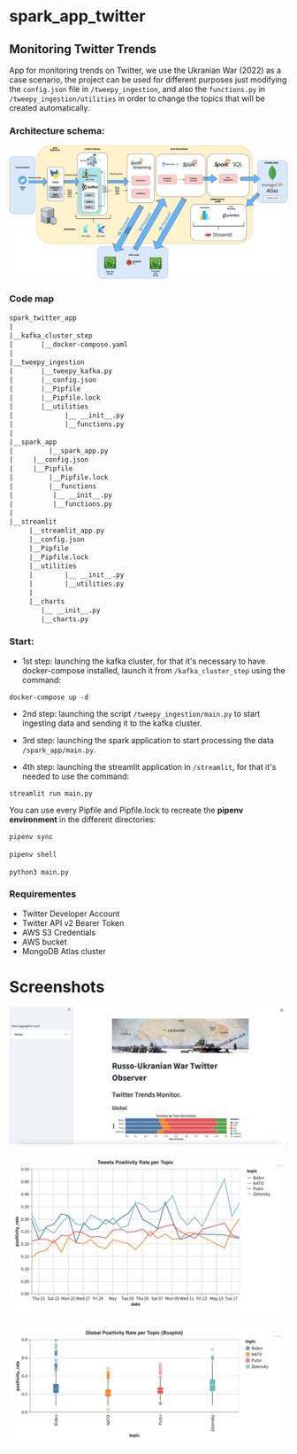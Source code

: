 # spark_app_twitter
## Monitoring Twitter Trends

App for monitoring trends on Twitter, we use the Ukranian War (2022) as a case scenario,
the project can be used for different purposes just modifying the `config.json` file in `/tweepy_ingestion`, and also the `functions.py` 
in `/tweepy_ingestion/utilities` in order to change the topics that will be created automatically.

### Architecture schema:

![title](./Untitled-Diagram-2-2-8-drawio.png)

### Code map
```
spark_twitter_app
|
|__kafka_cluster_step
|		|__docker-compose.yaml
|	
|__tweepy_ingestion
|		|__tweepy_kafka.py
|		|__config.json
|		|__Pipfile
|		|__Pipfile.lock
|		|__utilities
|			  |__ __init__.py
|			  |__functions.py
|
|__spark_app
|         |__spark_app.py
|	  |__config.json
|	  |__Pipfile
|         |__Pipfile.lock
|         |__functions
|		   |__ __init__.py
|		   |__functions.py
|
|__streamlit
     |__streamlit_app.py
     |__config.json
     |__Pipfile
     |__Pipfile.lock
     |__utilities
     |	      |__ __init__.py
     |        |__utilities.py
     |
     |__charts
	    |__ __init__.py
	    |__charts.py

```

### Start:

* 1st step: launching the kafka cluster, for that it's necessary to have docker-compose installed, launch it from
`/kafka_cluster_step` using the command:

```
docker-compose up -d
```
* 2nd step: launching the script `/tweepy_ingestion/main.py` to start ingesting data and sending it to the kafka cluster.

* 3rd step: launching the spark application to start processing the data `/spark_app/main.py`.

* 4th step: launching the streamlit application in `/streamlit`, for that it's needed to use the command:

```
streamlit run main.py
```

You can use every Pipfile and Pipfile.lock to recreate the **pipenv environment** in the different directories:

```
pipenv sync

pipenv shell

python3 main.py
```
### Requirementes

* Twitter Developer Account
* Twitter API v2 Bearer Token
* AWS S3 Credentials
* AWS bucket
* MongoDB Atlas cluster

# Screenshots

![title](./screenshot_app.png)

![title](./screenshot_app_2.png)

![title](./screenshot_app_3.png)
